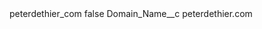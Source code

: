 <?xml version="1.0" encoding="UTF-8"?>
<CustomMetadata xmlns="http://soap.sforce.com/2006/04/metadata" xmlns:xsi="http://www.w3.org/2001/XMLSchema-instance" xmlns:xsd="http://www.w3.org/2001/XMLSchema">
    <label>peterdethier_com</label>
    <protected>false</protected>
    <values>
        <field>Domain_Name__c</field>
        <value xsi:type="xsd:string">peterdethier.com</value>
    </values>
</CustomMetadata>

